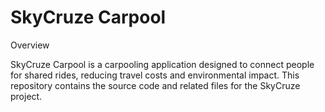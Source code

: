# SkyCruze Carpool

Overview

SkyCruze Carpool is a carpooling application designed to connect people for shared rides, reducing travel costs and environmental impact. This repository contains the source code and related files for the SkyCruze project.
